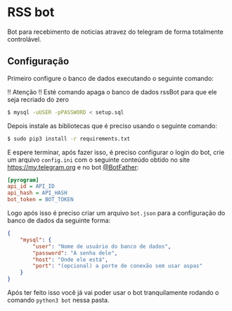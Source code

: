 # RSS bot

Bot para recebimento de noticias atravez do telegram de forma totalmente controlável.

## Configuração

Primeiro configure o banco de dados executando o seguinte comando:

!! Atenção !! Esté comando apaga o banco de dados rssBot para que ele seja recriado do zero
```bash
$ mysql -uUSER -pPASSWORD < setup.sql
```

Depois instale as bibliotecas que é preciso usando o seguinte comando:

```bash
$ sudo pip3 install -r requirements.txt
```

E espere terminar, após fazer isso, é preciso configurar o login do bot, crie um arquivo `config.ini` com o seguinte conteúdo obtido no site https://my.telegram.org e no bot [@BotFather](https://t.me/BotFather):

```ini
[pyrogram]
api_id = API_ID
api_hash = API_HASH
bot_token = BOT_TOKEN
```

Logo após isso é preciso criar um arquivo `bot.json` para a configuração do banco de dados da seguinte forma:

```json
{
    "mysql": {
        "user": "Nome de usuário do banco de dados",
        "password": "A senha dele",
        "host": "Onde ele está",
        "port": "(opcional) a porte de conexão sem usar aspas"
    }
}
```

Após ter feito isso você já vai poder usar o bot tranquilamente rodando o comando `python3 bot` nessa pasta.